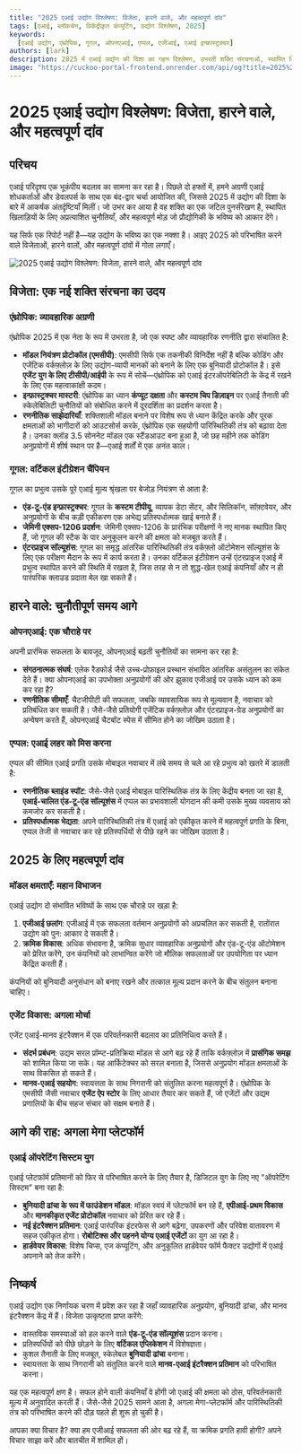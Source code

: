 ```yaml
---
title: "2025 एआई उद्योग विश्लेषण: विजेता, हारने वाले, और महत्वपूर्ण दांव"
tags: [एआई, ब्लॉकचेन, विकेंद्रीकृत कंप्यूटिंग, उद्योग विश्लेषण, 2025]
keywords:
  [एआई उद्योग, एंथ्रोपिक, गूगल, ओपनएआई, एप्पल, एजीआई, एआई इन्फ्रास्ट्रक्चर]
authors: [lark]
description: 2025 में एआई उद्योग की दिशा का गहन विश्लेषण, उभरती शक्ति संरचनाओं, स्थापित खिलाड़ियों के लिए चुनौतियों, और प्रौद्योगिकी के भविष्य को आकार देने वाले महत्वपूर्ण दांवों को उजागर करता है।
image: "https://cuckoo-portal-frontend.onrender.com/api/og?title=2025%20एआई%20उद्योग%20विश्लेषण:%20विजेता,%20हारने%20वाले,%20और%20महत्वपूर्ण%20दांव"
---
```


# 2025 एआई उद्योग विश्लेषण: विजेता, हारने वाले, और महत्वपूर्ण दांव

## परिचय

एआई परिदृश्य एक भूकंपीय बदलाव का सामना कर रहा है। पिछले दो हफ्तों में, हमने अग्रणी एआई शोधकर्ताओं और डेवलपर्स के साथ एक बंद-द्वार चर्चा आयोजित की, जिससे 2025 में उद्योग की दिशा के बारे में आकर्षक अंतर्दृष्टियाँ मिलीं। जो उभर कर आया है वह शक्ति का एक जटिल पुनर्संरेखण है, स्थापित खिलाड़ियों के लिए अप्रत्याशित चुनौतियाँ, और महत्वपूर्ण मोड़ जो प्रौद्योगिकी के भविष्य को आकार देंगे।

यह सिर्फ एक रिपोर्ट नहीं है—यह उद्योग के भविष्य का एक नक्शा है। आइए 2025 को परिभाषित करने वाले विजेताओं, हारने वालों, और महत्वपूर्ण दांवों में गोता लगाएँ।

![2025 एआई उद्योग विश्लेषण: विजेता, हारने वाले, और महत्वपूर्ण दांव](https://cuckoo-portal-frontend.onrender.com/api/og?title=2025%20एआई%20उद्योग%20विश्लेषण:%20विजेता,%20हारने%20वाले,%20और%20महत्वपूर्ण%20दांव)

## विजेता: एक नई शक्ति संरचना का उदय

### **एंथ्रोपिक: व्यावहारिक अग्रणी**

एंथ्रोपिक 2025 में एक नेता के रूप में उभरता है, जो एक स्पष्ट और व्यावहारिक रणनीति द्वारा संचालित है:

- **मॉडल नियंत्रण प्रोटोकॉल (एमसीपी)**: एमसीपी सिर्फ एक तकनीकी विनिर्देश नहीं है बल्कि कोडिंग और एजेंटिक वर्कफ़्लोज़ के लिए उद्योग-व्यापी मानकों को बनाने के लिए एक बुनियादी प्रोटोकॉल है। इसे **एजेंट युग के लिए टीसीपी/आईपी** के रूप में सोचें—एंथ्रोपिक को एआई इंटरऑपरेबिलिटी के केंद्र में रखने के लिए एक महत्वाकांक्षी कदम।
- **इन्फ्रास्ट्रक्चर मास्टरी**: एंथ्रोपिक का ध्यान **कंप्यूट दक्षता** और **कस्टम चिप डिज़ाइन** पर एआई तैनाती की स्केलेबिलिटी चुनौतियों को संबोधित करने में दूरदर्शिता का प्रदर्शन करता है।
- **रणनीतिक साझेदारियाँ**: शक्तिशाली मॉडल बनाने पर विशेष रूप से ध्यान केंद्रित करके और पूरक क्षमताओं को भागीदारों को आउटसोर्स करके, एंथ्रोपिक एक सहयोगी पारिस्थितिकी तंत्र को बढ़ावा देता है। उनका क्लॉड 3.5 सोननेट मॉडल एक स्टैंडआउट बना हुआ है, जो छह महीने तक कोडिंग अनुप्रयोगों में शीर्ष स्थान पर है—एआई शर्तों में एक अनंत काल।

### **गूगल: वर्टिकल इंटीग्रेशन चैंपियन**

गूगल का प्रभुत्व उसके पूरे एआई मूल्य श्रृंखला पर बेजोड़ नियंत्रण से आता है:

- **एंड-टू-एंड इन्फ्रास्ट्रक्चर**: गूगल के **कस्टम टीपीयू**, व्यापक डेटा सेंटर, और सिलिकॉन, सॉफ़्टवेयर, और अनुप्रयोगों के बीच कड़ी एकीकरण एक अभेद्य प्रतिस्पर्धात्मक खाई बनाते हैं।
- **जेमिनी एक्सप-1206 प्रदर्शन**: जेमिनी एक्सप-1206 के प्रारंभिक परीक्षणों ने नए मानक स्थापित किए हैं, जो गूगल की स्टैक के पार अनुकूलन करने की क्षमता को मजबूत करते हैं।
- **एंटरप्राइज सॉल्यूशंस**: गूगल का समृद्ध आंतरिक पारिस्थितिकी तंत्र वर्कफ़्लो ऑटोमेशन सॉल्यूशंस के लिए एक परीक्षण मैदान के रूप में कार्य करता है। उनका वर्टिकल इंटीग्रेशन उन्हें एंटरप्राइज एआई में प्रभुत्व स्थापित करने की स्थिति में रखता है, जिस तरह से न तो शुद्ध-खेल एआई कंपनियाँ और न ही पारंपरिक क्लाउड प्रदाता मेल खा सकते हैं।

## हारने वाले: चुनौतीपूर्ण समय आगे

### **ओपनएआई: एक चौराहे पर**

अपनी प्रारंभिक सफलता के बावजूद, ओपनएआई बढ़ती चुनौतियों का सामना कर रहा है:

- **संगठनात्मक संघर्ष**: एलेक रैडफोर्ड जैसे उच्च-प्रोफ़ाइल प्रस्थान संभावित आंतरिक असंतुलन का संकेत देते हैं। क्या ओपनएआई का उपभोक्ता अनुप्रयोगों की ओर झुकाव एजीआई पर उसके ध्यान को कम कर रहा है?
- **रणनीतिक सीमाएँ**: चैटजीपीटी की सफलता, जबकि व्यावसायिक रूप से मूल्यवान है, नवाचार को प्रतिबंधित कर सकती है। जैसे-जैसे प्रतियोगी एजेंटिक वर्कफ़्लोज़ और एंटरप्राइज-ग्रेड अनुप्रयोगों का अन्वेषण करते हैं, ओपनएआई चैटबॉट स्पेस में सीमित होने का जोखिम उठाता है।

### **एप्पल: एआई लहर को मिस करना**

एप्पल की सीमित एआई प्रगति उसके मोबाइल नवाचार में लंबे समय से चले आ रहे प्रभुत्व को खतरे में डालती है:

- **रणनीतिक ब्लाइंड स्पॉट**: जैसे-जैसे एआई मोबाइल पारिस्थितिक तंत्र के लिए केंद्रीय बनता जा रहा है, **एआई-चालित एंड-टू-एंड सॉल्यूशंस** में एप्पल का प्रभावशाली योगदान की कमी उसके मुख्य व्यवसाय को कमजोर कर सकती है।
- **प्रतिस्पर्धात्मक भेद्यता**: अपने पारिस्थितिकी तंत्र में एआई को एकीकृत करने में महत्वपूर्ण प्रगति के बिना, एप्पल तेजी से नवाचार कर रहे प्रतिस्पर्धियों से पीछे रहने का जोखिम उठाता है।

## 2025 के लिए महत्वपूर्ण दांव

### **मॉडल क्षमताएँ: महान विभाजन**

एआई उद्योग दो संभावित भविष्यों के साथ एक चौराहे पर खड़ा है:

1. **एजीआई छलांग**: एजीआई में एक सफलता वर्तमान अनुप्रयोगों को अप्रचलित कर सकती है, रातोंरात उद्योग को पुन: आकार दे सकती है।
2. **क्रमिक विकास**: अधिक संभावना है, क्रमिक सुधार व्यावहारिक अनुप्रयोगों और एंड-टू-एंड ऑटोमेशन को प्रेरित करेंगे, उन कंपनियों को लाभान्वित करेंगे जो मौलिक सफलताओं पर उपयोगिता पर ध्यान केंद्रित करती हैं।

कंपनियों को बुनियादी अनुसंधान को बनाए रखने और तत्काल मूल्य प्रदान करने के बीच संतुलन बनाना चाहिए।

### **एजेंट विकास: अगला मोर्चा**

एजेंट एआई-मानव इंटरैक्शन में एक परिवर्तनकारी बदलाव का प्रतिनिधित्व करते हैं।

- **संदर्भ प्रबंधन**: उद्यम सरल प्रॉम्प्ट-प्रतिक्रिया मॉडल से आगे बढ़ रहे हैं ताकि वर्कफ़्लोज़ में **प्रासंगिक समझ** को शामिल किया जा सके। यह आर्किटेक्चर को सरल बनाता है, जिससे अनुप्रयोग मॉडल क्षमताओं के साथ विकसित हो सकते हैं।
- **मानव-एआई सहयोग**: स्वायत्तता के साथ निगरानी को संतुलित करना महत्वपूर्ण है। एंथ्रोपिक के एमसीपी जैसी नवाचार **एजेंट ऐप स्टोर** के लिए आधार तैयार कर सकते हैं, जो एजेंटों और उद्यम प्रणालियों के बीच सहज संचार को सक्षम बनाते हैं।

## आगे की राह: अगला मेगा प्लेटफॉर्म

### **एआई ऑपरेटिंग सिस्टम युग**

एआई प्लेटफॉर्म प्रतिमानों को फिर से परिभाषित करने के लिए तैयार है, डिजिटल युग के लिए नए "ऑपरेटिंग सिस्टम" बना रहा है:

- **बुनियादी ढांचा के रूप में फाउंडेशन मॉडल**: मॉडल स्वयं में प्लेटफॉर्म बन रहे हैं, **एपीआई-प्रथम विकास** और **मानकीकृत एजेंट प्रोटोकॉल** नवाचार को प्रेरित कर रहे हैं।
- **नई इंटरैक्शन प्रतिमान**: एआई पारंपरिक इंटरफेस से आगे बढ़ेगा, उपकरणों और परिवेश वातावरण में सहज एकीकृत होगा। **रोबोटिक्स और पहनने योग्य एआई एजेंटों** का युग आ रहा है।
- **हार्डवेयर विकास**: विशेष चिप्स, एज कंप्यूटिंग, और अनुकूलित हार्डवेयर फॉर्म फैक्टर उद्योगों में एआई अपनाने को तेज करेंगे।

## निष्कर्ष

एआई उद्योग एक निर्णायक चरण में प्रवेश कर रहा है जहाँ व्यावहारिक अनुप्रयोग, बुनियादी ढांचा, और मानव इंटरैक्शन केंद्र में हैं। विजेता उत्कृष्टता प्राप्त करेंगे:

- वास्तविक समस्याओं को हल करने वाले **एंड-टू-एंड सॉल्यूशंस** प्रदान करना।
- प्रतिस्पर्धियों को पीछे छोड़ने के लिए **वर्टिकल एप्लिकेशन** में विशेषज्ञता।
- कुशल तैनाती के लिए मजबूत, स्केलेबल **बुनियादी ढांचा** बनाना।
- स्वायत्तता के साथ निगरानी को संतुलित करने वाले **मानव-एआई इंटरैक्शन प्रतिमान** को परिभाषित करना।

यह एक महत्वपूर्ण क्षण है। सफल होने वाली कंपनियाँ वे होंगी जो एआई की क्षमता को ठोस, परिवर्तनकारी मूल्य में अनुवादित करती हैं। जैसे-जैसे 2025 सामने आता है, अगला मेगा-प्लेटफॉर्म और पारिस्थितिकी तंत्र को परिभाषित करने की दौड़ पहले ही शुरू हो चुकी है।

आपका क्या विचार है? क्या हम एजीआई सफलता की ओर बढ़ रहे हैं, या क्रमिक प्रगति हावी होगी? अपने विचार साझा करें और बातचीत में शामिल हों।